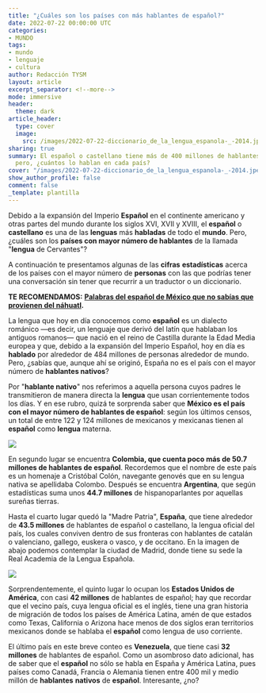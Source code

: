 ```yaml
---
title: "¿Cuáles son los países con más hablantes de español?"
date: 2022-07-22 00:00:00 UTC
categories:
- MUNDO
tags:
- mundo
- lenguaje
- cultura
author: Redacción TYSM
layout: article
excerpt_separator: <!--more-->
mode: immersive
header:
  theme: dark
article_header:
  type: cover
  image:
    src: /images/2022-07-22-diccionario_de_la_lengua_espanola-_-2014.jpeg
sharing: true
summary: El español o castellano tiene más de 400 millones de hablantes en el mundo;
  pero, ¿cuántos lo hablan en cada país?
cover: "/images/2022-07-22-diccionario_de_la_lengua_espanola-_-2014.jpeg"
show_author_profile: false
comment: false
_template: plantilla
---
```







Debido a la expansión del Imperio **Español** en el continente americano y otras partes del mundo durante los siglos XVI, XVII y XVIII, el **español** o **castellano** es una de las **lenguas** más **habladas** de todo el **mundo**. Pero, ¿cuáles son los **países con mayor número de hablantes** de la llamada "**lengua** de Cervantes"?

A continuación te presentamos algunas de las **cifras** **estadísticas** acerca de los países con el mayor número de **personas** con las que podrías tener una conversación sin tener que recurrir a un traductor o un diccionario.

**TE RECOMENDAMOS:** [**Palabras del español de México que no sabías que provienen del náhuatl**](https://blog.tonoysumariachi.com/mexicanisimos/2022/09/09/palabras-del-espanol-de-mexico-que-no-sabias-que-provienen-del-nahuatl.html)**.**

La lengua que hoy en día conocemos como **español** es un dialecto románico —es decir, un lenguaje que derivó del latín que hablaban los antiguos romanos— que nació en el reino de Castilla durante la Edad Media europea y que, debido a la expansión del Imperio Español, hoy en día es **hablado** por alrededor de 484 millones de personas alrededor de mundo. Pero, ¿sabías que, aunque ahí se originó, España no es el país con el mayor número de **hablantes nativos**?

Por "**hablante nativo**" nos referimos a aquella persona cuyos padres le transmitieron de manera directa la **lengua** que usan corrientemente todos los días. Y en ese rubro, quizá te sorprenda saber que **México es el país con el mayor número de hablantes de español**: según los últimos censos, un total de entre 122 y 124 millones de mexicanos y mexicanas tienen al **español** como **lengua** materna.

![](https://upload.wikimedia.org/wikipedia/commons/thumb/d/d7/Ciudad.de.Mexico.City.Distrito.Federal.DF.Paseo.Reforma.Skyline.jpg/1024px-Ciudad.de.Mexico.City.Distrito.Federal.DF.Paseo.Reforma.Skyline.jpg)

En segundo lugar se encuentra **Colombia, que cuenta poco más de 50.7 millones de hablantes de español**. Recordemos que el nombre de este país es un homenaje a Cristóbal Colón, navegante genovés que en su lengua nativa se apellidaba Colombo. Después se encuentra **Argentina**, que según estadísticas suma unos **44.7 millones** de hispanoparlantes por aquellas sureñas tierras.

Hasta el cuarto lugar quedó la "Madre Patria", **España**, que tiene alrededor de **43.5 millones** de hablantes de español o castellano, la lengua oficial del país, los cuales conviven dentro de sus fronteras con hablantes de catalán o valenciano, gallego, euskera o vasco, y de occitano. En la imagen de abajo podemos contemplar la ciudad de Madrid, donde tiene su sede la Real Academia de la Lengua Española.

![](https://upload.wikimedia.org/wikipedia/commons/thumb/c/ce/Madrid_%2838624991251%29.jpg/1024px-Madrid_%2838624991251%29.jpg)

Sorprendentemente, el quinto lugar lo ocupan los **Estados Unidos de América**, con casi **42 millones** de hablantes de español; hay que recordar que el vecino país, cuya lengua oficial es el inglés, tiene una gran historia de migración de todos los países de América Latina, amén de que estados como Texas, California o Arizona hace menos de dos siglos eran territorios mexicanos donde se hablaba el **español** como lengua de uso corriente.

El último país en este breve conteo es **Venezuela**, que tiene casi **32 millones** de hablantes de español. Como un asombroso dato adicional, has de saber que el **español** no sólo se habla en España y América Latina, pues países como Canadá, Francia o Alemania tienen entre 400 mil y medio millón de **hablantes** **nativos** de **español**. Interesante, ¿no?
